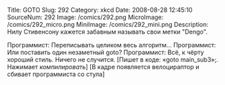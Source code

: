 Title: GOTO 
Slug: 292 
Category: xkcd 
Date: 2008-08-28 12:45:10 
SourceNum: 292 
Image: /comics/292.png 
MicroImage: /comics/292_micro.png 
MiniImage: /comics/292_mini.png 
Description: Нилу Стивенсону кажется забавным называть свои метки "Dengo". 

Программист: Переписывать целиком весь алгоритм…
Программист: Или поставить один незаметный goto?
Программист: Всё, к чёрту хороший стиль. Ничего не случится.
[Пишет в коде: «goto main_sub3»;. Нажимает *компилировать*]
[В кадре появляется велоцираптор и сбивает программиста со стула]